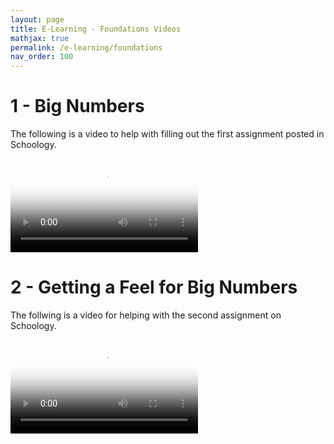 ```yaml
---
layout: page
title: E-Learning - Foundations Videos
mathjax: true
permalink: /e-learning/foundations
nav_order: 100
---
```

# 1 - Big Numbers
The following is a video to help with filling out the first assignment posted in Schoology.

<video controls poster="/e-learning/foundations/1-BigNumbers.png">
    <source src="/e-learning/foundations/1-BigNumbers.mp4" 
            type="video/mp4">
</video>

# 2 - Getting a Feel for Big Numbers
The follwing is a video for helping with the second assignment on Schoology.

<video controls poster="/e-learning/foundations/2-GettingAFeelForBigNumbers.png">
    <source src="/e-learning/foundations/2-GettingAFeelForBigNumbers.mp4" 
            type="video/mp4">
</video>
